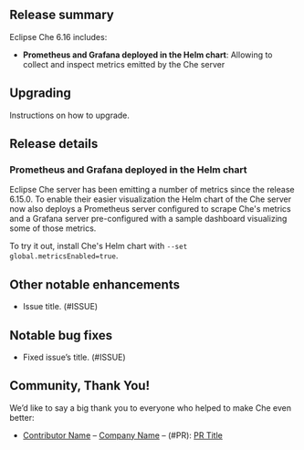 ## Release summary

Eclipse Che 6.16 includes:

* **Prometheus and Grafana deployed in the Helm chart**: Allowing to collect and inspect metrics emitted by the Che server

## Upgrading

Instructions on how to upgrade.

## Release details

### Prometheus and Grafana deployed in the Helm chart
Eclipse Che server has been emitting a number of metrics since the release 6.15.0.
To enable their easier visualization the Helm chart of the Che server now also deploys a Prometheus
server configured to scrape Che's metrics and a Grafana server pre-configured with a sample
dashboard visualizing some of those metrics.

To try it out, install Che's Helm chart with `--set global.metricsEnabled=true`. 

## Other notable enhancements

* Issue title. (#ISSUE)

## Notable bug fixes

* Fixed issue’s title. (#ISSUE)

## Community, Thank You!

We’d like to say a big thank you to everyone who helped to make Che even better:

* [Contributor Name](<PROFILE_URL>) – [Company Name](<COMPANY_URL>) – (#PR): [PR Title](<PR_URL>)
